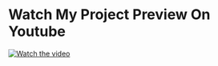 # Watch My Project Preview On Youtube
[![Watch the video](https://drive.google.com/uc?export=view&id=1A22F7WFFO5kWiZ5oVdZ2mFXGBPYOHdbI)](https://www.youtube.com/watch?v=4JLqixmPcVw)
